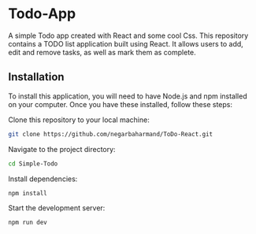 # Todo-App

A simple Todo app created with React and some cool Css.
This repository contains a TODO list application built using React. It allows users to add, edit and remove tasks, as well as mark them as complete.

## Installation

To install this application, you will need to have Node.js and npm installed on your computer. Once you have these installed, follow these steps:

Clone this repository to your local machine:

```bash
git clone https://github.com/negarbaharmand/ToDo-React.git
```

Navigate to the project directory:

```bash
cd Simple-Todo
```

Install dependencies:

```bash
npm install

```

Start the development server:

```bash
npm run dev
```
